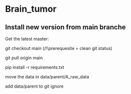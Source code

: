 # Brain_tumor


## Install new version from main branche
Get the latest master:

git checkout main (/!\prerequesite = clean git status)

git pull origin main

pip install -r requirements.txt

move the data in data/parent/A_raw_data

add data/parent to git ignore
